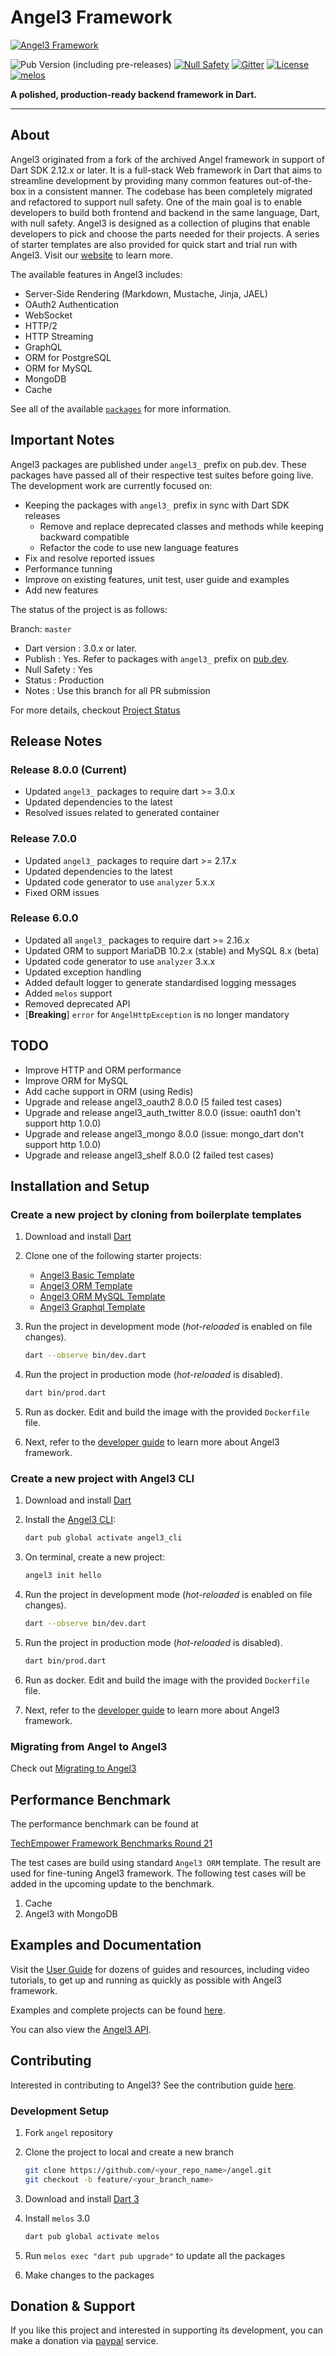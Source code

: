 # Angel3 Framework

[![Angel3 Framework](./angel3_logo.png)](https://github.com/dukefirehawk/angel)

![Pub Version (including pre-releases)](https://img.shields.io/pub/v/angel3_framework?include_prereleases)
[![Null Safety](https://img.shields.io/badge/null-safety-brightgreen)](https://dart.dev/null-safety)
[![Gitter](https://img.shields.io/gitter/room/nwjs/nw.js.svg)](https://gitter.im/angel_dart/discussion)
[![License](https://img.shields.io/github/license/dukefirehawk/angel)](https://github.com/dukefirehawk/angel/LICENSE)
[![melos](https://img.shields.io/badge/maintained%20with-melos-f700ff.svg?style=flat-square)](https://github.com/invertase/melos)

**A polished, production-ready backend framework in Dart.**

-----

## About

Angel3 originated from a fork of the archived Angel framework in support of Dart SDK 2.12.x or later. It is a full-stack Web framework in Dart that aims to streamline development by providing many common features out-of-the-box in a consistent manner. The codebase has been completely migrated and refactored to support null safety. One of the main goal is to enable developers to build both frontend and backend in the same language, Dart, with null safety. Angel3 is designed as a collection of plugins that enable developers to pick and choose the parts needed for their projects. A series of starter templates are also provided for quick start and trial run with Angel3. Visit our [website](<https://angel3-framework.web.app/>) to learn more.

The available features in Angel3 includes:

* Server-Side Rendering (Markdown, Mustache, Jinja, JAEL)
* OAuth2 Authentication
* WebSocket
* HTTP/2
* HTTP Streaming
* GraphQL
* ORM for PostgreSQL
* ORM for MySQL
* MongoDB
* Cache

See all of the available [`packages`](https://angel3-docs.dukefirehawk.com/packages) for more information.

## Important Notes

Angel3 packages are published under `angel3_` prefix on pub.dev. These packages have passed all of their respective test suites before going live. The development work are currently focused on:

* Keeping the packages with `angel3_` prefix in sync with Dart SDK releases
  * Remove and replace deprecated classes and methods while keeping backward compatible
  * Refactor the code to use new language features
* Fix and resolve reported issues
* Performance tunning
* Improve on existing features, unit test, user guide and examples
* Add new features

The status of the project is as follows:

Branch: `master`

* Dart version : 3.0.x or later.
* Publish      : Yes. Refer to packages with `angel3_` prefix on [pub.dev](https://pub.dev/publishers/dukefirehawk.com/packages).
* Null Safety  : Yes
* Status       : Production
* Notes        : Use this branch for all PR submission

For more details, checkout [Project Status](https://github.com/dukefirehawk/angel/wiki/Project-Status)

## Release Notes

### Release 8.0.0 (Current)

* Updated `angel3_` packages to require dart >= 3.0.x
* Updated dependencies to the latest
* Resolved issues related to generated container

### Release 7.0.0

* Updated `angel3_` packages to require dart >= 2.17.x
* Updated dependencies to the latest
* Updated code generator to use `analyzer` 5.x.x
* Fixed ORM issues

### Release 6.0.0

* Updated all `angel3_` packages to require dart >= 2.16.x
* Updated ORM to support MariaDB 10.2.x (stable) and MySQL 8.x (beta)
* Updated code generator to use `analyzer` 3.x.x
* Updated exception handling
* Added default logger to generate standardised logging messages
* Added `melos` support
* Removed deprecated API
* [**Breaking**] `error` for `AngelHttpException` is no longer mandatory

## TODO

* Improve HTTP and ORM performance
* Improve ORM for MySQL
* Add cache support in ORM (using Redis)
* Upgrade and release angel3_oauth2 8.0.0 (5 failed test cases)
* Upgrade and release angel3_auth_twitter 8.0.0 (issue: oauth1 don't support http 1.0.0)
* Upgrade and release angel3_mongo 8.0.0 (issue: mongo_dart don't support http 1.0.0)
* Upgrade and release angel3_shelf 8.0.0 (2 failed test cases)

## Installation and Setup

### Create a new project by cloning from boilerplate templates

1. Download and install [Dart](https://dart.dev/get-dart)

2. Clone one of the following starter projects:
   * [Angel3 Basic Template](https://github.com/dukefirehawk/boilerplates/tree/v7/angel3-basic)
   * [Angel3 ORM Template](https://github.com/dukefirehawk/boilerplates/tree/v7/angel3-orm)
   * [Angel3 ORM MySQL Template](https://github.com/dukefirehawk/boilerplates/tree/v7/angel3-orm-mysql)
   * [Angel3 Graphql Template](https://github.com/dukefirehawk/boilerplates/tree/v7/angel3-graphql)

3. Run the project in development mode (*hot-reloaded* is enabled on file changes).

   ```bash
   dart --observe bin/dev.dart
   ```

4. Run the project in production mode (*hot-reloaded* is disabled).

   ```bash
   dart bin/prod.dart
   ```

5. Run as docker. Edit and build the image with the provided `Dockerfile` file.

6. Next, refer to the [developer guide](https://angel3-docs.dukefirehawk.com/) to learn more about Angel3 framework.

### Create a new project with Angel3 CLI

1. Download and install [Dart](https://dart.dev/get-dart)

2. Install the [Angel3 CLI](https://pub.dev/packages/angel3_cli):

   ```bash
   dart pub global activate angel3_cli
   ```

3. On terminal, create a new project:

   ```bash
   angel3 init hello
   ```

4. Run the project in development mode (*hot-reloaded* is enabled on file changes).

   ```bash
   dart --observe bin/dev.dart
   ```

5. Run the project in production mode (*hot-reloaded* is disabled).

   ```bash
   dart bin/prod.dart
   ```

6. Run as docker. Edit and build the image with the provided `Dockerfile` file.

7. Next, refer to the [developer guide](https://angel3-docs.dukefirehawk.com/) to learn more about Angel3 framework.

### Migrating from Angel to Angel3

Check out [Migrating to Angel3](https://angel3-docs.dukefirehawk.com/migration/angel-2.x.x-to-angel3/migration-guide-3)

## Performance Benchmark

The performance benchmark can be found at

[TechEmpower Framework Benchmarks Round 21](https://www.techempower.com/benchmarks/#section=data-r21&test=composite)

The test cases are build using standard `Angel3 ORM` template. The result are used for fine-tuning Angel3 framework. The following test cases will be added in the upcoming update to the benchmark.

1. Cache
2. Angel3 with MongoDB

## Examples and Documentation

Visit the [User Guide](https://angel3-docs.dukefirehawk.com/) for dozens of guides and resources, including video tutorials, to get up and running as quickly as possible with Angel3 framework.

Examples and complete projects can be found [here](https://github.com/dukefirehawk/angel3-examples).

You can also view the [Angel3 API](http://www.dartdocs.org/documentation/angel_framework/latest).

## Contributing

Interested in contributing to Angel3? See the contribution guide [here](CONTRIBUTING.md).

### Development Setup

1. Fork `angel` repository

2. Clone the project to local and create a new branch

   ```bash
   git clone https://github.com/<your_repo_name>/angel.git
   git checkout -b feature/<your_branch_name>
   ```

3. Download and install [Dart 3](https://dart.dev/get-dart)

4. Install `melos` 3.0

   ```bash
   dart pub global activate melos
   ```

5. Run `melos exec "dart pub upgrade"` to update all the packages

6. Make changes to the packages

## Donation & Support

If you like this project and interested in supporting its development, you can make a donation via [paypal](https://paypal.me/dukefirehawk?country.x=MY&locale.x=en_US) service.
